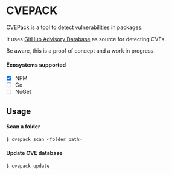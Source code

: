 # CVEPACK

CVEPack is a tool to detect vulnerabilities in packages. 

It uses [GitHub Advisory Database](https://github.com/github/advisory-database) as source for detecting CVEs.

Be aware, this is a proof of concept and a work in progress.

#### Ecosystems supported

- [x] NPM
- [ ] Go
- [ ] NuGet

## Usage

#### Scan a folder

```bash
$ cvepack scan <folder path>
```

#### Update CVE database

```bash
$ cvepack update
```